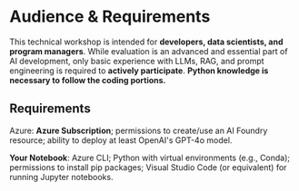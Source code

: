 # Audience & Requirements
This technical workshop is intended for **developers, data scientists, and program managers**. While evaluation is an advanced and essential part of AI development, only basic experience with LLMs, RAG, and prompt engineering is required to **actively participate**. **Python knowledge is necessary to follow the coding portions.**

## Requirements 
Azure: **Azure Subscription**; permissions to create/use an AI Foundry resource; ability to deploy at least OpenAI's GPT-4o model.

**Your Notebook**: Azure CLI; Python with virtual environments (e.g., Conda); permissions to install pip packages; Visual Studio Code (or equivalent) for running Jupyter notebooks.